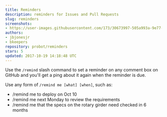 ```yaml
---
title: Reminders
description: reminders for Issues and Pull Requests
slug: reminders
screenshots:
- https://user-images.githubusercontent.com/173/30673997-505a993a-9e77-11e7-8f0f-d5a606816e8e.png
authors:
- jbjonesjr
- bkeepers
repository: probot/reminders
stars: 5
updated: 2017-10-19 14:18:48 UTC
---
```


Use the `/remind` slash command to set a reminder on any comment box on GitHub and you'll get a ping about it again when the reminder is due.

Use any form of `/remind me [what] [when]`, such as:

- /remind me to deploy on Oct 10
- /remind me next Monday to review the requirements
- /remind me that the specs on the rotary girder need checked in 6 months
